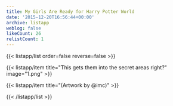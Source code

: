 ```yaml
---
title: My Girls Are Ready for Harry Potter World
date: '2015-12-20T16:56:44+00:00'
archive: listapp
weblog: false
likeCount: 26
relistCount: 1
---
```



{{< listapp/list order=false reverse=false >}}

   {{< listapp/item title="This gets them into the secret areas right?"
      image="1.png" >}}

   {{< listapp/item title="(Artwork by @imc)" >}}

{{< /listapp/list >}}
